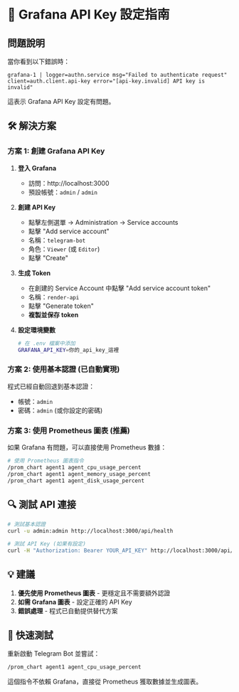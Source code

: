 # 🔑 Grafana API Key 設定指南

## 問題說明
當你看到以下錯誤時：
```
grafana-1 | logger=authn.service msg="Failed to authenticate request" client=auth.client.api-key error="[api-key.invalid] API key is invalid"
```

這表示 Grafana API Key 設定有問題。

## 🛠️ 解決方案

### 方案 1: 創建 Grafana API Key

1. **登入 Grafana**
   - 訪問：http://localhost:3000
   - 預設帳號：`admin` / `admin`

2. **創建 API Key**
   - 點擊左側選單 → Administration → Service accounts
   - 點擊 "Add service account"
   - 名稱：`telegram-bot`
   - 角色：`Viewer` (或 `Editor`)
   - 點擊 "Create"

3. **生成 Token**
   - 在創建的 Service Account 中點擊 "Add service account token"
   - 名稱：`render-api`
   - 點擊 "Generate token"
   - **複製並保存 token**

4. **設定環境變數**
   ```bash
   # 在 .env 檔案中添加
   GRAFANA_API_KEY=你的_api_key_這裡
   ```

### 方案 2: 使用基本認證 (已自動實現)

程式已經自動回退到基本認證：
- 帳號：`admin`
- 密碼：`admin` (或你設定的密碼)

### 方案 3: 使用 Prometheus 圖表 (推薦)

如果 Grafana 有問題，可以直接使用 Prometheus 數據：

```bash
# 使用 Prometheus 圖表指令
/prom_chart agent1 agent_cpu_usage_percent
/prom_chart agent1 agent_memory_usage_percent
/prom_chart agent1 agent_disk_usage_percent
```

## 🔍 測試 API 連接

```bash
# 測試基本認證
curl -u admin:admin http://localhost:3000/api/health

# 測試 API Key (如果有設定)
curl -H "Authorization: Bearer YOUR_API_KEY" http://localhost:3000/api/health
```

## 💡 建議

1. **優先使用 Prometheus 圖表** - 更穩定且不需要額外認證
2. **如需 Grafana 圖表** - 設定正確的 API Key
3. **錯誤處理** - 程式已自動提供替代方案

## 🚀 快速測試

重新啟動 Telegram Bot 並嘗試：
```bash
/prom_chart agent1 agent_cpu_usage_percent
```

這個指令不依賴 Grafana，直接從 Prometheus 獲取數據並生成圖表。